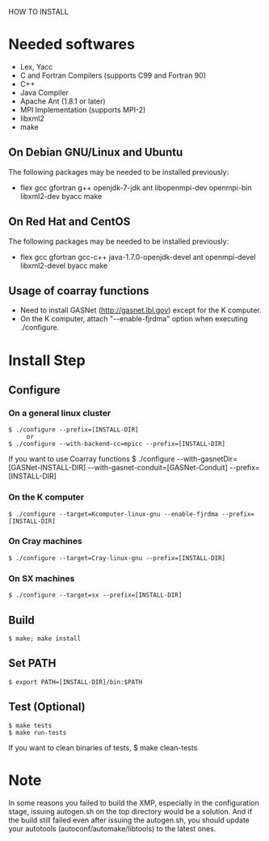 HOW TO INSTALL

# Needed softwares
 * Lex, Yacc
 * C and Fortran Compilers (supports C99 and Fortran 90)
 * C++
 * Java Compiler
 * Apache Ant (1.8.1 or later)
 * MPI Implementation (supports MPI-2)
 * libxml2
 * make

## On Debian GNU/Linux and Ubuntu
 The following packages may be needed to be installed previously:

 * flex gcc gfortran g++ openjdk-7-jdk ant libopenmpi-dev openmpi-bin libxml2-dev byacc make

## On Red Hat and CentOS
 The following packages may be needed to be installed previously:

 * flex gcc gfortran gcc-c++ java-1.7.0-openjdk-devel ant openmpi-devel libxml2-devel byacc make

## Usage of coarray functions
 * Need to install GASNet (http://gasnet.lbl.gov) except for the K computer.
 * On the K computer, attach "--enable-fjrdma" option when executing ./configure.

# Install Step
## Configure
### On a general linux cluster
    $ ./configure --prefix=[INSTALL-DIR]
         or
    $ ./configure --with-backend-cc=mpicc --prefix=[INSTALL-DIR]

 If you want to use Coarray functions
    $ ./configure --with-gasnetDir=[GASNet-INSTALL-DIR] --with-gasnet-conduit=[GASNet-Conduit] --prefix=[INSTALL-DIR]

### On the K computer
    $ ./configure --target=Kcomputer-linux-gnu --enable-fjrdma --prefix=[INSTALL-DIR]

### On Cray machines
    $ ./configure --target=Cray-linux-gnu --prefix=[INSTALL-DIR]

### On SX machines
    $ ./configure --target=sx --prefix=[INSTALL-DIR]

## Build
    $ make; make install

## Set PATH
    $ export PATH=[INSTALL-DIR]/bin:$PATH

## Test (Optional)
    $ make tests
    $ make run-tests

 If you want to clean binaries of tests,
    $ make clean-tests

# Note
 In some reasons you failed to build the XMP, especially in the configuration stage,
 issuing autogen.sh on the top directory would be a solution.
 And if the build still failed even after issuing the autogen.sh,
 you should update your autotools (autoconf/automake/libtools) to the latest ones.

